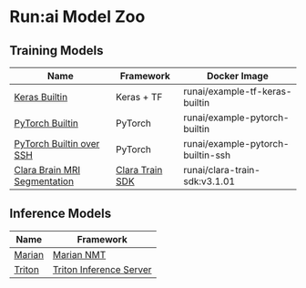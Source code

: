 # Run:ai Model Zoo

## Training Models

| Name | Framework | Docker Image |
|-|-|-|
| [Keras Builtin](models/keras/builtin) | Keras + TF | runai/example-tf-keras-builtin |
| [PyTorch Builtin](models/pytorch/builtin) | PyTorch | runai/example-pytorch-builtin |
| [PyTorch Builtin over SSH](models/pytorch/builtin/ssh) | PyTorch | runai/example-pytorch-builtin-ssh |
| [Clara Brain MRI Segmentation](models/clara) | [Clara Train SDK](https://catalog.ngc.nvidia.com/orgs/nvidia/containers/clara-train-sdk) | runai/clara-train-sdk:v3.1.01 |

## Inference Models

| Name | Framework |
|-|-|
| [Marian](models/marian) | [Marian NMT](https://marian-nmt.github.io/) |
| [Triton](models/triton) | [Triton Inference Server](https://developer.nvidia.com/nvidia-triton-inference-server/) |
